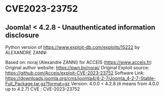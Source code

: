 # CVE2023-23752
  ## Joomla! < 4.2.8 - Unauthenticated information disclosure
  Python  version of https://www.exploit-db.com/exploits/15222 by ALEXANDRE ZANNI

  
  Based on: noraj (Alexandre ZANNI) for ACCEIS (https://www.acceis.fr)
  Original author website: https://pwn.by/noraj/
  Original Exploit source: https://github.com/Acceis/exploit-CVE-2023-23752
  Software Link: https://downloads.joomla.org/cms/joomla4/4-2-7/Joomla_4-2-7-Stable-Full_Package.tar.gz?format=gz
  Version: 4.0.0 < 4.2.8 (it means from 4.0.0 up to 4.2.7)
  CVE : CVE-2023-23752

